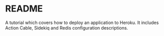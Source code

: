 # README

A tutorial which covers how to deploy an application to Heroku. It includes Action Cable, Sidekiq and Redis configuration descriptions.
